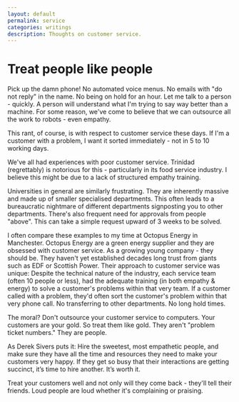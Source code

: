 ```yaml
---
layout: default
permalink: service
categories: writings
description: Thoughts on customer service.
---
```


# Treat people like people

Pick up the damn phone!
No automated voice menus.
No emails with "do not reply" in the name.
No being on hold for an hour.
Let me talk to a person - quickly.
A person will understand what I'm trying to say way better than a machine.
For some reason, we've come to believe that we can outsource all the work to robots - even empathy.

This rant, of course, is with respect to customer service these days.
If I'm a customer with a problem, I want it sorted immediately - not in 5 to 10 working days.

We've all had experiences with poor customer service.
Trinidad (regrettably) is notorious for this - particularly in its food service industry.
I believe this might be due to a lack of structured empathy training.

Universities in general are similarly frustrating.
They are inherently massive and made up of smaller specialised departments.
This often leads to a bureaucratic nightmare of different departments signposting you to other departments.
There's also frequent need for approvals from people "above".
This can take a simple request upward of 3 weeks to be solved.

I often compare these examples to my time at Octopus Energy in Manchester.
Octopus Energy are a green energy supplier and they are obsessed with customer service.
As a growing young company - they should be.
They haven't yet established decades long trust from giants such as EDF or Scottish Power.
Their approach to customer service was unique:
Despite the technical nature of the industry, each service team (often 10 people or less),
had the adequate training (in both empathy & energy) to solve a customer's problems within that very team.
If a customer called with a problem, they'd often sort the customer's problem within that very phone call.
No transferring to other departments.
No long hold times.

The moral?
Don't outsource your customer service to computers.
Your customers are your gold.
So treat them like gold.
They aren't "problem ticket numbers."
They are people.

As Derek Sivers puts it:
Hire the sweetest, most empathetic people, and make sure they have all the time and resources they need to make your customers very happy.
If they get so busy that their interactions are getting succinct, it’s time to hire another.
It’s worth it.

Treat your customers well and not only will they come back - they'll tell their friends.
Loud people are loud whether it's complaining or praising.
